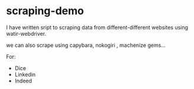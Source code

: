 # scraping-demo 

I have written sript to scraping data from different-different websites using watir-webdriver.

we can also scrape using capybara, nokogiri , machenize gems...

For:
* Dice 
* Linkedin
* Indeed
